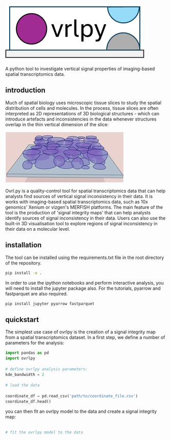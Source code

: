 
<!-- include image 'documentation/resources/ovrlpy-logo.png -->
![ovrlpy logo](docs/resources/ovrlpy-logo.png)

A python tool to investigate vertical signal properties of imaging-based spatial transcriptomics data.

## introduction

Much of spatial biology uses microscopic tissue slices to study the spatial distribution of cells and molecules. In the process, tissue slices are often interpreted as 2D representations of 3D biological structures - which can introduce artefacts and inconsistencies in the data whenever structures overlap in the thin vertical dimension of the slice:

![3D slice visualization](docs/resources/cell_overlap_visualization.jpg)



Ovrl.py is a quality-control tool for spatial transcriptomics data that can help analysts find sources of vertical signal inconsistency in their data.
It is works with imaging-based spatial transcriptomics data, such as 10x genomics' Xenium or vizgen's MERFISH platforms.
The main feature of the tool is the production of 'signal integrity maps' that can help analysts identify sources of signal inconsistency in their data.
Users can also use the built-in 3D visualisation tool to explore regions of signal inconsistency in their data on a molecular level.

## installation

The tool can be installed using the requirements.txt file in the root directory of the repository.

```bash
pip install -e .
```

In order to use the ipython notebooks and perform interactive analysis, you will need to install the jupyter package also. For the tutorials, pyarrow and fastparquet are also required.

```bash
pip install jupyter pyarrow fastparquet
```

## quickstart

The simplest use case of ovrlpy is the creation of a signal integrity map from a spatial transcriptomics dataset.
In a first step, we define a number of parameters for the analysis:

```python
import pandas as pd
import ovrlpy

# define ovrlpy analysis parameters:
kde_bandwidth = 2

# load the data

coordinate_df = pd.read_csv('path/to/coordinate_file.csv')
coordinate_df.head()
```

you can then fit an ovrlpy model to the data and create a signal integrity map:

```python

# fit the ovrlpy model to the data


```
